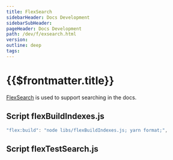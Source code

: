 ```yaml
---
title: FlexSearch
sidebarHeader: Docs Development
sidebarSubHeader:
pageHeader: Docs Development
path: /dev/f/exsearch.html
version:
outline: deep
tags:
---
```


<PageHeader/>

# {{$frontmatter.title}}

[FlexSearch](https://www.npmjs.com/package/flexsearch) is used to support
searching in the docs.

## Script flexBuildIndexes.js

```js
"flex:build": "node libs/flexBuildIndexes.js; yarn format;",
```

## Script flexTestSearch.js
